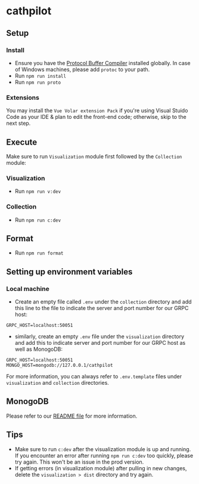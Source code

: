 # cathpilot

## Setup

### Install

- Ensure you have the [Protocol Buffer Compiler](https://grpc.io/docs/protoc-installation/) installed globally. In case of Windows machines, please add `protoc` to your path.
- Run `npm run install`
- Run `npm run proto`

### Extensions

You may install the `Vue Volar extension Pack` if you're using Visual Stuido Code as your IDE & plan to edit the front-end code; otherwise, skip to the next step. 

## Execute

Make sure to run `Visualization` module first followed by the `Collection` module:

### Visualization

- Run `npm run v:dev`

### Collection

- Run `npm run c:dev`

## Format

- Run `npm run format`

## Setting up environment variables 

### Local machine

- Create an empty file called `.env` under the `collection` directory and add this line to the file to indicate the server and port number for our GRPC host:
```
GRPC_HOST=localhost:50051
```

- similarly, create an empty `.env` file under the `visualization` directory and add this to indicate server and port number for our GRPC host as well as MonogoDB:
```
GRPC_HOST=localhost:50051
MONGO_HOST=mongodb://127.0.0.1/cathpilot
```

For more information, you can always refer to `.env.template` files under `visualization` and `collection` directories.

## MonogoDB

Please refer to our [README file](visualization/bg/Data/README.md) for more information.

## Tips

- Make sure to run `c:dev` after the visualization module is up and running. If you encounter an error after running `npm run c:dev` too quickly, please try again. This won't be an issue in the prod version. 
- If getting errors (in visualization module) after pulling in new changes, delete the `visualization > dist` directory and try again. 

